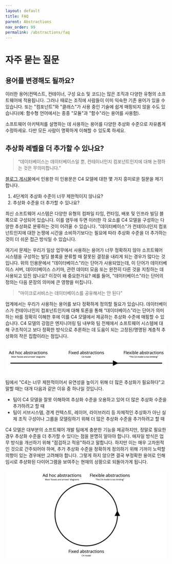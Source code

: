 ```yaml
---
layout: default
title: FAQ
parent: Abstractions
nav_order: 99
permalink: /abstractions/faq
---
```


# 자주 묻는 질문

## 용어를 변경해도 될까요?

이러한 용어(컨텍스트, 컨테이너, 구성 요소 및 코드)는 많은 조직과 다양한 유형의 소프트웨어에 적용됩니다.
그러나 때로는 조직에 사람들이 이미 익숙한 기존 용어가 있을 수 있습니다. 또는 "컴포넌트"와 "클래스"가 사용 중인 기술에 쉽게 매핑되지 않을 수도 있습니다(예: 함수형 언어에서는 종종 "모듈"과 "함수"라는 용어를 사용함).

소프트웨어 아키텍처를 설명하는 데 사용하는 용어를 다양한 추상화 수준으로 자유롭게 수정하세요.
다만 모든 사람이 명확하게 이해할 수 있도록 하세요.

## 추상화 레벨을 더 추가할 수 있나요?

> “데이터베이스는 데이터베이스일 뿐, 컨테이너인지 컴포넌트인지에 대해 논쟁하는 것은 무의미합니다.”

[블로그 게시물](https://www.ilograph.com/blog/posts/concrete-diagramming-models/)에서 인용한 이 인용문은 C4 모델에 대한 몇 가지 흥미로운 질문을 제기합니다.

1. 4단계의 추상화 수준이 너무 제한적이지 않나요?
2. 추상화 수준을 더 추가할 수 있나요?

최신 소프트웨어 시스템은 다양한 유형의 컴파일 타임, 런타임, 배포 및 인프라 빌딩 블록으로 구성되어 있습니다. 이를 염두에 두면 이러한 각 요소를 C4 모델을 구성하는 다양한 추상화로 분류하는 것이 어려울 수 있습니다. "데이터베이스"가 컨테이너인지 컴포넌트인지에 대한 논쟁에 시간을 소비하기보다는 필요에 따라 추상화 수준을 더 추가하는 것이 더 쉬운 접근 방식일 수 있습니다.

여기서 문제는 우리가 일상 업무에서 사용하는 용어가 너무 정확하지 않아 소프트웨어 시스템을 구성하는 빌딩 블록을 분류할 때 잘못된 결정을 내리게 되는 경우가 많다는 것입니다. 위의 인용문에서 "데이터베이스"라는 단어가 사용되었는데, 이 단어가 데이터베이스 서버, 데이터베이스 스키마, 관련 데이터 모음 또는 완전히 다른 것을 지칭하는 데 사용되고 있진 않나요?
이것이 왜 중요한가요? 예를 들어, "데이터베이스"라는 단어의 정의는 다음 문장의 의미에 큰 영향을 미칩니다.

> "마이크로서비스는 데이터베이스를 공유해서는 안 된다"

업계에서는 우리가 사용하는 용어를 보다 정확하게 정의할 필요가 있습니다. 데이터베이스가 컨테이너인지 컴포넌트인지에 대해 토론을 통해 “데이터베이스”라는 단어가 의미하는 바를 정확히 이해한 후에 이를 C4 모델에서 제공하는 추상화 수준에 매핑할 수 있습니다. C4 모델의 강점은 엔지니어링 팀 내부와 팀 전체에서 소프트웨어 시스템에 대해 구조적이고 보다 정확한 방식으로 추론하는 데 도움이 되는 고정된/명명된 계층적 추상화의 작은 집합이라는 점입니다.

![](/images/flexible-abstractions-1.png)

팀에서 "C4는 너무 제한적이어서 유연성을 높이기 위해 더 많은 추상화가 필요하다"고 말할 때는 대개 다음과 같은 이유 중 하나일 것입니다.

- 팀이 C4 모델을 잘못 이해하여 추상화 수준을 오용하고 있어 더 많은 추상화 수준을 추가하려고 할 때
- 팀이 서브시스템, 경계 컨텍스트, 레이어, 라이브러리 등 자체적인 추상화가 아닌 실제 조직 구성이나 그룹을 모델링하기 위해 더 많은 추상화 수준을 추가하려고 할 때

C4 모델은 대부분의 소프트웨어 개발 팀에게 충분한 기능을 제공하지만, 정말로 필요한 경우 추상화 수준을 더 추가할 수 있다는 점을 분명히 알아야 합니다. 애자일 방식은 업무 방식을 개선하기 위해 "점검하고 적응"하라고 말합니다. 하지만 이는 매우 고차원적인 것으로 간주되어야 하며, 추가 추상화 수준을 정확하게 정의하기 위해 기꺼이 노력할 의향이 있는 경우에만 고려해야 합니다.
그렇게 하지 않으면 결국 부정확한 용어로 인해 임시로 추상화된 다이어그램을 보여주는 현재의 상황으로 되돌아가게 됩니다.

![](/images/flexible-abstractions-2.png)
